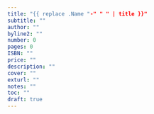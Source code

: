 ```yaml
---
title: "{{ replace .Name "-" " " | title }}"
subtitle: ""
author: ""
byline2: ""
number: 0
pages: 0
ISBN: ""
price: ""
description: ""
cover: ""
exturl: ""
notes: ""
toc: ""
draft: true
---
```

